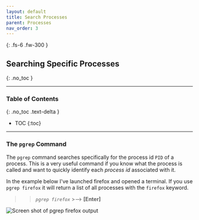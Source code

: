 ```yaml
---
layout: default
title: Search Processes
parent: Processes
nav_order: 3
---
```


{: .fs-6 .fw-300 }

## Searching Specific Processes
{: .no_toc }

---

### Table of Contents
{: .no_toc .text-delta }
* TOC
{:toc}

---

### The `pgrep` Command

The `pgrep` command searches specifically for the process id `PID` of a process.
This is a very useful command if you know what the process is called and want to quickly identify each _process id_ associated with it.

In the example below I've launched firefox and opened a terminal.
If you use `pgrep firefox` it will return a list of all processes with the `firefox` keyword.

>> *`pgrep firefox`*  >-->  **[Enter]**

![Screen shot of pgrep firefox output](https://github.com/dl90/linux-basics/blob/gh-pages/docs/images/processes/pgrep_1.png?raw=true "pgrep firefox output")